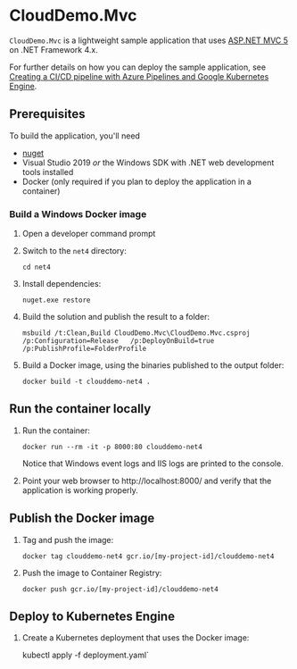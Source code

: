 # CloudDemo.Mvc

`CloudDemo.Mvc` is a lightweight sample application that uses 
[ASP.NET MVC 5](https://docs.microsoft.com/en-us/aspnet/mvc/overview/getting-started/introduction/getting-started)
on .NET Framework 4.x. 

For further details on how you can deploy the sample application, see
[Creating a CI/CD pipeline with Azure Pipelines and Google Kubernetes Engine](https://cloud.google.com/solutions/creating-cicd-pipeline-vsts-kubernetes-engine).

## Prerequisites

To build the application, you'll need

* [nuget](https://dist.nuget.org/win-x86-commandline/latest/nuget.exe)
* Visual Studio 2019 _or_ the Windows SDK with .NET web development tools installed
* Docker (only required if you plan to deploy the application in a container)

### Build a Windows Docker image

1. Open a developer command prompt 
1. Switch to the `net4` directory:

    `cd net4`

1. Install dependencies:

    `nuget.exe restore`

1. Build the solution and publish the result to a folder:

    `msbuild /t:Clean,Build CloudDemo.Mvc\CloudDemo.Mvc.csproj /p:Configuration=Release   /p:DeployOnBuild=true /p:PublishProfile=FolderProfile`

1. Build a Docker image, using the binaries published to the output folder:

    `docker build -t clouddemo-net4 .`

## Run the container locally

1. Run the container:

    `docker run --rm -it -p 8000:80 clouddemo-net4`

   Notice that Windows event logs and IIS logs are printed to the console.

1. Point your web browser to http://localhost:8000/ and verify that the application is 
   working properly.

## Publish the Docker image

1. Tag and push the image:

    `docker tag clouddemo-net4 gcr.io/[my-project-id]/clouddemo-net4`

1. Push the image to Container Registry:

    `docker push gcr.io/[my-project-id]/clouddemo-net4`

## Deploy to Kubernetes Engine

1. Create a Kubernetes deployment that uses the Docker image:

    kubectl apply -f deployment.yaml`